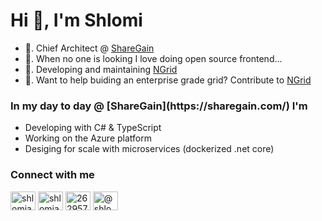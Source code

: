 # Hi 👋, I'm Shlomi

- 🚀.  Chief Architect @ [ShareGain](https://sharegain.com/) 
- 🤫.  When no one is looking I love doing open source frontend... 
- 🔭.  Developing and maintaining [NGrid](https://shlomiassaf.github.io/ngrid/)
- 👯.  Want to help buiding an enterprise grade grid? Contribute to [NGrid](https://github.com/shlomiassaf/ngrid)

<h3 align="left">In my day to day @ [ShareGain](https://sharegain.com/) I'm</h3>

- Developing with C# & TypeScript
- Working on the Azure platform
- Desiging for scale with microservices (dockerized .net core)


<h3 align="left">Connect with me</h3>
<p align="left">
<a href="https://twitter.com/shlomiassaf" target="blank"><img align="center" src="https://cdn.jsdelivr.net/npm/simple-icons@3.0.1/icons/twitter.svg" alt="shlomiassaf" height="30" width="40" /></a>
<a href="https://linkedin.com/in/shlomiassaf" target="blank"><img align="center" src="https://cdn.jsdelivr.net/npm/simple-icons@3.0.1/icons/linkedin.svg" alt="shlomiassaf" height="30" width="40" /></a>
<a href="https://stackoverflow.com/users/2629573" target="blank"><img align="center" src="https://cdn.jsdelivr.net/npm/simple-icons@3.0.1/icons/stackoverflow.svg" alt="2629573" height="30" width="40" /></a>
<a href="https://medium.com/@shlomiassaf" target="blank"><img align="center" src="https://cdn.jsdelivr.net/npm/simple-icons@3.0.1/icons/medium.svg" alt="@shlomiassaf" height="30" width="40" /></a>
</p>

